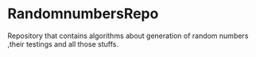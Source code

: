 # RandomnumbersRepo
Repository that contains algorithms about generation of random numbers ,their testings and all those stuffs.
